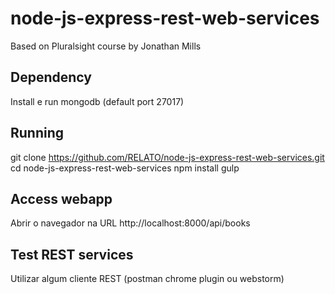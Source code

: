 # node-js-express-rest-web-services

Based on Pluralsight course by Jonathan Mills 

## Dependency
Install e run mongodb (default port 27017)

## Running

git clone https://github.com/RELATO/node-js-express-rest-web-services.git
cd node-js-express-rest-web-services
npm install
gulp

## Access webapp

Abrir o navegador na URL http://localhost:8000/api/books

## Test REST services

Utilizar algum cliente REST (postman chrome plugin ou webstorm)